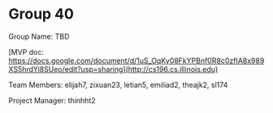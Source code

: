 # Group 40
Group Name: TBD

[MVP doc: https://docs.google.com/document/d/1uS_OqKy08FkYPBnf0R8c0zfIA8x989XS5hrdYi8SUeo/edit?usp=sharing](http://cs196.cs.illinois.edu)

Team Members: elijah7, zixuan23, letian5, emiliad2, theajk2, sl174

Project Manager: thinhht2
